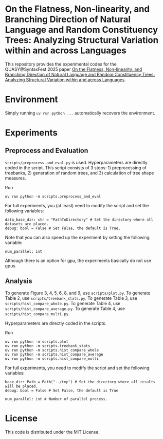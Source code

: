 # On the Flatness, Non-linearity, and Branching Direction of Natural Language and Random Constituency Trees: Analyzing Structural Variation within and across Languages

This repository provides the experimental codes for the QUASY@SyntaxFest 2025 paper [On the Flatness, Non-linearity, and Branching Direction of Natural Language and Random Constituency Trees: Analyzing Structural Variation within and across Languages](https://aclanthology.org/2025.quasy-1.12/).

# Environment

Simply running `uv run python ...` automatically recovers the environment.

# Experiments

## Preprocess and Evaluation

`scripts/preprocess_and_eval.py` is used. Hyperparameters are directly coded in the script.
This script consists of 3 steps: 1) preprocessing of treebanks, 2) generation of random trees, and 3) calculation of tree shape measures.

Run

```
uv run python -m scripts.preprocess_and_eval
```

For full experiments, you (at least) need to modify the script and set the following variables:

```
data_base_dir: str = "PathToDirectory" # Set the directory where all datasets are placed.
debug: bool = False # Set False, the default is True.
```

Note that you can also speed up the experiment by setting the following variable:

```
num_parallel: int
```

Although there is an option for gpu, the experiments basically do not use gpus.

## Analysis

To generate Figure 3, 4, 5, 6, 8, and 9, use `scripts/plot.py`.
To generate Table 2, use `scripts/treebank_stats.py`.
To generate Table 3, use `scripts/hist_compare_whole.py`.
To generate Table 4, use `scripts/hist_compare_average.py`.
To generate Table 4, use `scripts/hist_compare_multi.py`.

Hyperparameters are directly coded in the scripts.

Run

```
uv run python -m scripts.plot
uv run python -m scripts.treebank_stats
uv run python -m scripts.hist_compare_whole
uv run python -m scripts.hist_compare_average
uv run python -m scripts.hist_compare_multi
```

For full experiments, you need to modify the script and set the following variables:

```
base_dir: Path = Path("../tmp") # Set the directory where all results will be placed.
debug: bool = False # Set False, the default is True

num_parallel: int # Number of parallel process.
```

# License

This code is distributed under the MIT License.